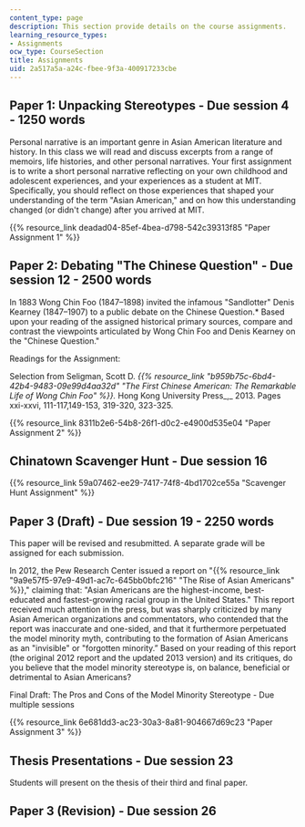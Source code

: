 ```yaml
---
content_type: page
description: This section provide details on the course assignments.
learning_resource_types:
- Assignments
ocw_type: CourseSection
title: Assignments
uid: 2a517a5a-a24c-fbee-9f3a-400917233cbe
---
```


Paper 1: Unpacking Stereotypes - Due session 4 - 1250 words
-----------------------------------------------------------

Personal narrative is an important genre in Asian American literature and history. In this class we will read and discuss excerpts from a range of memoirs, life histories, and other personal narratives. Your first assignment is to write a short personal narrative reflecting on your own childhood and adolescent experiences, and your experiences as a student at MIT. Specifically, you should reflect on those experiences that shaped your understanding of the term "Asian American," and on how this understanding changed (or didn't change) after you arrived at MIT.

{{% resource_link deadad04-85ef-4bea-d798-542c39313f85 "Paper Assignment 1" %}}

Paper 2: Debating "The Chinese Question" - Due session 12 - 2500 words
----------------------------------------------------------------------

In 1883 Wong Chin Foo (1847–1898) invited the infamous "Sandlotter" Denis Kearney (1847–1907) to a public debate on the Chinese Question.\* Based upon your reading of the assigned historical primary sources, compare and contrast the viewpoints articulated by Wong Chin Foo and Denis Kearney on the "Chinese Question."

Readings for the Assignment:

Selection from Seligman, Scott D. _{{% resource_link "b959b75c-6bd4-42b4-9483-09e99d4aa32d" "The First Chinese American: The Remarkable Life of Wong Chin Foo" %}}._ Hong Kong University Press_,_ 2013. Pages xxi-xxvi, 111-117,149-153, 319-320, 323-325.

{{% resource_link 8311b2e6-54b8-26f1-d0c2-e4900d535e04 "Paper Assignment 2" %}}

Chinatown Scavenger Hunt - Due session 16
-----------------------------------------

{{% resource_link 59a07462-ee29-7417-74f8-4bd1702ce55a "Scavenger Hunt Assignment" %}}

Paper 3 (Draft) - Due session 19 - 2250 words
---------------------------------------------

This paper will be revised and resubmitted. A separate grade will be assigned for each submission.

In 2012, the Pew Research Center issued a report on "{{% resource_link "9a9e57f5-97e9-49d1-ac7c-645bb0bfc216" "The Rise of Asian Americans" %}}," claiming that: "Asian Americans are the highest-income, best-educated and fastest-growing racial group in the United States." This report received much attention in the press, but was sharply criticized by many Asian American organizations and commentators, who contended that the report was inaccurate and one-sided, and that it furthermore perpetuated the model minority myth, contributing to the formation of Asian Americans as an "invisible" or "forgotten minority.” Based on your reading of this report (the original 2012 report and the updated 2013 version) and its critiques, do you believe that the model minority stereotype is, on balance, beneficial or detrimental to Asian Americans?

Final Draft: The Pros and Cons of the Model Minority Stereotype - Due multiple sessions

{{% resource_link 6e681dd3-ac23-30a3-8a81-904667d69c23 "Paper Assignment 3" %}}

Thesis Presentations - Due session 23
-------------------------------------

Students will present on the thesis of their third and final paper.

Paper 3 (Revision) - Due session 26
-----------------------------------